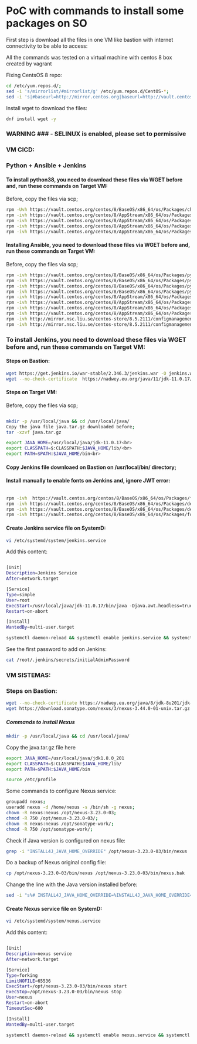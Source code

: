# PoC with commands to install some packages on SO

First step is download all the files in one VM like bastion with internet connectivity to be able to access:

All the commands was tested on a virtual machine with centos 8 box created by vagrant

Fixing CentsOS 8 repo:

```sh
cd /etc/yum.repos.d/;
sed -i 's/mirrorlist/#mirrorlist/g' /etc/yum.repos.d/CentOS-*;
sed -i 's|#baseurl=http://mirror.centos.org|baseurl=http://vault.centos.org|g' /etc/yum.repos.d/CentOS-*
```

Install wget to download the files:
```sh
dnf install wget -y
```

### WARNING ### - SELINUX is enabled, please set to permissive
### VM CICD:

### Python + Ansible + Jenkins

#### To install python38, you need to download these files via WGET before and, run these commands on Target VM:

Before, copy the files via scp;<br> 

```sh
rpm -Uvh https://vault.centos.org/centos/8/BaseOS/x86_64/os/Packages/chkconfig-1.19.1-1.el8.x86_64.rpm
rpm -ivh https://vault.centos.org/centos/8/AppStream/x86_64/os/Packages/python38-pip-wheel-19.3.1-4.module_el8.5.0+896+eb9e77ba.noarch.rpm
rpm -ivh https://vault.centos.org/centos/8/AppStream/x86_64/os/Packages/python38-setuptools-wheel-41.6.0-5.module_el8.5.0+896+eb9e77ba.noarch.rpm
rpm -ivh https://vault.centos.org/centos/8/AppStream/x86_64/os/Packages/python38-libs-3.8.8-4.module_el8.5.0+896+eb9e77ba.x86_64.rpm
rpm -ivh https://vault.centos.org/centos/8/AppStream/x86_64/os/Packages/python38-3.8.8-4.module_el8.5.0+896+eb9e77ba.x86_64.rpm
```

#### Installing Ansible, you need to download these files via WGET before and, run these commands on Target VM:

Before, copy the files via scp;<br> 

```sh
rpm -ivh https://vault.centos.org/centos/8/BaseOS/x86_64/os/Packages/python3-ply-3.9-9.el8.noarch.rpm
rpm -ivh https://vault.centos.org/centos/8/BaseOS/x86_64/os/Packages/python3-pycparser-2.14-14.el8.noarch.rpm
rpm -ivh https://vault.centos.org/centos/8/BaseOS/x86_64/os/Packages/python3-cffi-1.11.5-5.el8.x86_64.rpm
rpm -ivh https://vault.centos.org/centos/8/BaseOS/x86_64/os/Packages/python3-cryptography-3.2.1-5.el8.x86_64.rpm
rpm -ivh https://vault.centos.org/centos/8/AppStream/x86_64/os/Packages/python3-pytz-2017.2-9.el8.noarch.rpm
rpm -ivh https://vault.centos.org/centos/8/AppStream/x86_64/os/Packages/python3-babel-2.5.1-7.el8.noarch.rpm
rpm -ivh https://vault.centos.org/centos/8/AppStream/x86_64/os/Packages/python3-markupsafe-0.23-19.el8.x86_64.rpm
rpm -ivh https://vault.centos.org/centos/8/AppStream/x86_64/os/Packages/python3-jinja2-2.10.1-3.el8.noarch.rpm
rpm -ivh http://mirror.nsc.liu.se/centos-store/8.5.2111/configmanagement/x86_64/ansible-29/Packages/s/sshpass-1.06-8.el8.x86_64.rpm
rpm -ivh http://mirror.nsc.liu.se/centos-store/8.5.2111/configmanagement/x86_64/ansible-29/Packages/a/ansible-2.9.27-1.el8.noarch.rpm
```

### To install Jenkins, you need to download these files via WGET before and, run these commands on Target VM: 

#### Steps on Bastion:

```sh
wget https://get.jenkins.io/war-stable/2.346.3/jenkins.war -O jenkins.war
wget --no-check-certificate  https://nadwey.eu.org/java/11/jdk-11.0.17/jdk-11.0.17_linux-x64_bin.tar.gz -O java.tar.gz
```
#### Steps on Target VM:

Before, copy the files via scp;<br> 

```sh

mkdir -p /usr/local/java && cd /usr/local/java/
Copy the java file java.tar.gz downloaded before;
tar -xzvf java.tar.gz

export JAVA_HOME=/usr/local/java/jdk-11.0.17<br>
export CLASSPATH=$:CLASSPATH:$JAVA_HOME/lib/<br>
export PATH=$PATH:$JAVA_HOME/bin<br>
```

#### Copy Jenkins file downloaed on Bastion on /usr/local/bin/ directory;

#### Install manually to enable fonts on Jenkins and, ignore JWT error:
```sh

rpm -ivh  https://vault.centos.org/centos/8/BaseOS/x86_64/os/Packages/fontpackages-filesystem-1.44-22.el8.noarch.rpm
rpm -ivh https://vault.centos.org/centos/8/BaseOS/x86_64/os/Packages/dejavu-fonts-common-2.35-7.el8.noarch.rpm
rpm -ivh https://vault.centos.org/centos/8/BaseOS/x86_64/os/Packages/dejavu-sans-fonts-2.35-7.el8.noarch.rpm
rpm -ivh https://vault.centos.org/centos/8/BaseOS/x86_64/os/Packages/fontconfig-2.13.1-4.el8.x86_64.rpm
```

#### Create Jenkins service file on SystemD:

```sh
vi /etc/systemd/system/jenkins.service
```
Add this content:

```sh

[Unit]
Description=Jenkins Service
After=network.target

[Service]
Type=simple
User=root
ExecStart=/usr/local/java/jdk-11.0.17/bin/java -Djava.awt.headless=true -jar /usr/local/bin/jenkins.war
Restart=on-abort

[Install]
WantedBy=multi-user.target

```

```sh
systemctl daemon-reload && systemctl enable jenkins.service && systemctl start jenkins.service
```

See the first password to add on Jenkins:

```sh
cat /root/.jenkins/secrets/initialAdminPassword
```


### VM SISTEMAS:

### Steps on Bastion:

```sh
wget --no-check-certificate https://nadwey.eu.org/java/8/jdk-8u201/jdk-8u201-linux-x64.tar.gz -O java.tar.gz 
wget https://download.sonatype.com/nexus/3/nexus-3.44.0-01-unix.tar.gz
```

##### Commands to install Nexus

```sh
mkdir -p /usr/local/java && cd /usr/local/java/
```
Copy the java.tar.gz file here<br>

```sh
export JAVA_HOME=/usr/local/java/jdk1.8.0_201
export CLASSPATH=$:CLASSPATH:$JAVA_HOME/lib/
export PATH=$PATH:$JAVA_HOME/bin

source /etc/profile

```

Some commands to configure Nexus service:

```sh
groupadd nexus;
useradd nexus -d /home/nexus -s /bin/sh -g nexus;
chown -R nexus:nexus /opt/nexus-3.23.0-03;
chmod -R 750 /opt/nexus-3.23.0-03/;
chown -R nexus:nexus /opt/sonatype-work/;
chmod -R 750 /opt/sonatype-work/;

```
Check if Java version is configured on nexus file:<br>
```sh
grep -i "INSTALL4J_JAVA_HOME_OVERRIDE" /opt/nexus-3.23.0-03/bin/nexus
```
Do a backup of Nexus original config file:<br>

```sh
cp /opt/nexus-3.23.0-03/bin/nexus /opt/nexus-3.23.0-03/bin/nexus.bak
```

Change the line with the Java version installed before:<br>
```sh
sed -i "s%# INSTALL4J_JAVA_HOME_OVERRIDE=%INSTALL4J_JAVA_HOME_OVERRIDE=/usr/local/java/jdk1.8.0_201%g" /opt/nexus-3.23.0-03/bin/nexus
```

#### Create Nexus service file on SystemD:

```sh
vi /etc/systemd/system/nexus.service
```

Add this content:

```sh

[Unit]
Description=nexus service
After=network.target

[Service]
Type=forking
LimitNOFILE=65536
ExecStart=/opt/nexus-3.23.0-03/bin/nexus start
ExecStop=/opt/nexus-3.23.0-03/bin/nexus stop
User=nexus
Restart=on-abort
TimeoutSec=600

[Install]
WantedBy=multi-user.target

systemctl daemon-reload && systemctl enable nexus.service && systemctl start nexus.service

```

